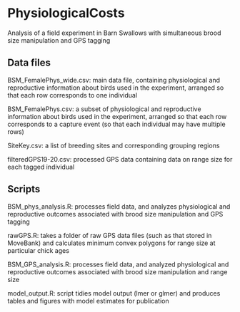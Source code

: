 # PhysiologicalCosts
Analysis of a field experiment in Barn Swallows with simultaneous brood size manipulation and GPS tagging

## Data files
BSM_FemalePhys_wide.csv: main data file, containing physiological and reproductive information about birds used in the experiment, arranged so that each row corresponds to one individual

BSM_FemalePhys.csv: a subset of physiological and reproductive information about birds used in the experiment, arranged so that each row corresponds to a capture event (so that each individual may have multiple rows)

SiteKey.csv: a list of breeding sites and corresponding grouping regions

filteredGPS19-20.csv: processed GPS data containing data on range size for each tagged individual

## Scripts
BSM_phys_analysis.R: processes field data, and analyzes physiological and reproductive outcomes associated with brood size manipulation and GPS tagging

rawGPS.R: takes a folder of raw GPS data files (such as that stored in MoveBank) and calculates minimum convex polygons for range size at particular chick ages

BSM_GPS_analysis.R: processes field data, and analyzed physiological and reproductive outcomes associated with brood size manipulation and range size

model_output.R: script tidies model output (lmer or glmer) and produces tables and figures with model estimates for publication
